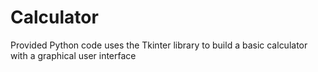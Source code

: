 # Calculator
Provided Python code uses the Tkinter library to build a basic calculator with a graphical user interface
